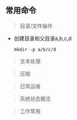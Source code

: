 ## 常用命令

> 目录/文件操作
* 创建目录和父目录a,b,c,d
  ```
  mkdir -p a/b/c/d
  ```

> 文本处理

> 压缩

> 日常运维

> 系统状态概览

> 工作常用